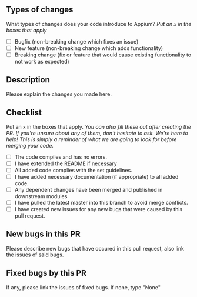 ## Types of changes

What types of changes does your code introduce to Appium?
_Put an `x` in the boxes that apply_

- [ ] Bugfix (non-breaking change which fixes an issue)
- [ ] New feature (non-breaking change which adds functionality)
- [ ] Breaking change (fix or feature that would cause existing functionality to not work as expected)

## Description

Please explain the changes you made here.

## Checklist

Put an `x` in the boxes that apply. 
_You can also fill these out after creating the PR. If you're unsure about any of them, don't hesitate to ask. We're here to help! This is simply a reminder of what we are going to look for before merging your code._

- [ ] The code compiles and has no errors.
- [ ] I have extended the README if necessary
- [ ] All added code complies with the set guidelines.
- [ ] I have added necessary documentation (if appropriate) to all added code.
- [ ] Any dependent changes have been merged and published in downstream modules
- [ ] I have pulled the latest master into this branch to avoid merge conflicts.
- [ ] I have created new issues for any new bugs that were caused by this pull request.

## New bugs in this PR

Please describe new bugs that have occured in this pull request, also link the issues of said bugs.

## Fixed bugs by this PR

If any, please link the issues of fixed bugs. If none, type "None"
